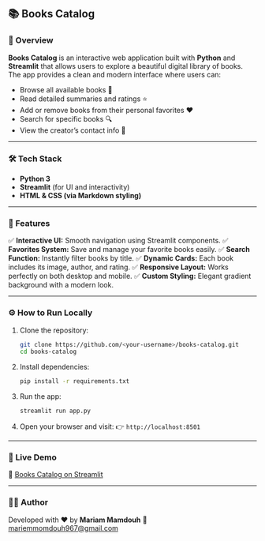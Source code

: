 ## 📚 Books Catalog

### 🧠 Overview

**Books Catalog** is an interactive web application built with **Python** and **Streamlit** that allows users to explore a beautiful digital library of books.
The app provides a clean and modern interface where users can:

* Browse all available books 🧾
* Read detailed summaries and ratings ⭐
* Add or remove books from their personal favorites ❤️
* Search for specific books 🔍
* View the creator’s contact info 📩

---

### 🛠️ Tech Stack

* **Python 3**
* **Streamlit** (for UI and interactivity)
* **HTML & CSS (via Markdown styling)**

---

### 🌟 Features

✅ **Interactive UI:** Smooth navigation using Streamlit components.
✅ **Favorites System:** Save and manage your favorite books easily.
✅ **Search Function:** Instantly filter books by title.
✅ **Dynamic Cards:** Each book includes its image, author, and rating.
✅ **Responsive Layout:** Works perfectly on both desktop and mobile.
✅ **Custom Styling:** Elegant gradient background with a modern look.

---

### ⚙️ How to Run Locally

1. Clone the repository:

   ```bash
   git clone https://github.com/<your-username>/books-catalog.git
   cd books-catalog
   ```
2. Install dependencies:

   ```bash
   pip install -r requirements.txt
   ```
3. Run the app:

   ```bash
   streamlit run app.py
   ```
4. Open your browser and visit:
   👉 `http://localhost:8501`

---

### 🚀 Live Demo

🔗 [Books Catalog on Streamlit](https://books-catalog-5ximemextrowthyagwuepn.streamlit.app/)

---

### 👩‍💻 Author

Developed with ❤️ by **Mariam Mamdouh**
📧 [mariemmomdouh967@gmail.com](mailto:mariemmomdouh967@gmail.com)

